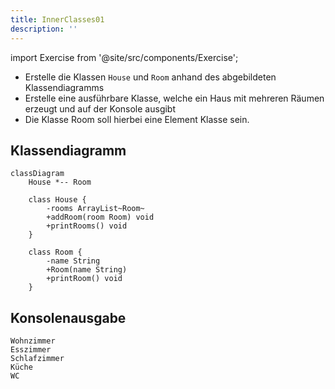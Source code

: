 ```yaml
---
title: InnerClasses01
description: ''
---
```


import Exercise from '@site/src/components/Exercise';

- Erstelle die Klassen `House` und `Room` anhand des abgebildeten
  Klassendiagramms
- Erstelle eine ausführbare Klasse, welche ein Haus mit mehreren Räumen
  erzeugt und auf der Konsole ausgibt
- Die Klasse Room soll hierbei eine Element Klasse sein.

## Klassendiagramm

```mermaid
classDiagram
    House *-- Room

    class House {
        -rooms ArrayList~Room~
        +addRoom(room Room) void
        +printRooms() void
    }

    class Room {
        -name String
        +Room(name String)
        +printRoom() void
    }
```

## Konsolenausgabe

```console
Wohnzimmer
Esszimmer
Schlafzimmer
Küche
WC
```

<Exercise pullRequest="54" branchSuffix="inner-classes/01" />
